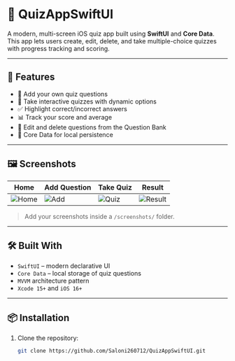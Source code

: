 # 📱 QuizAppSwiftUI

A modern, multi-screen iOS quiz app built using **SwiftUI** and **Core Data**.  
This app lets users create, edit, delete, and take multiple-choice quizzes with progress tracking and scoring.

---

## 🚀 Features

- 📝 Add your own quiz questions
- 🧠 Take interactive quizzes with dynamic options
- ✅ Highlight correct/incorrect answers
- 📊 Track your score and average
- 🧹 Edit and delete questions from the Question Bank
- 💾 Core Data for local persistence

---

## 🖼 Screenshots

| Home | Add Question | Take Quiz | Result |
|------|---------------|------------|--------|
| ![Home](./Users/meet/Desktop/IOS-SS/Home.png) | ![Add](./screenshots/add.png) | ![Quiz](./screenshots/quiz.png) | ![Result](./screenshots/result.png) |

> Add your screenshots inside a `/screenshots/` folder.

---

## 🛠 Built With

- `SwiftUI` – modern declarative UI
- `Core Data` – local storage of quiz questions
- `MVVM` architecture pattern
- `Xcode 15+` and `iOS 16+`

---

## 📦 Installation

1. Clone the repository:
   ```bash
   git clone https://github.com/Saloni260712/QuizAppSwiftUI.git
